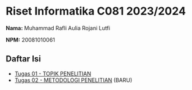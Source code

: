# Riset Informatika C081 2023/2024

**Nama:** Muhammad Rafli Aulia Rojani Lutfi

**NPM:** 20081010061

## Daftar Isi

- [Tugas 01 - TOPIK PENELITIAN](tugas-01/tugas1.md)
- [Tugas 02 - METODOLOGI PENELITIAN](tugas-02/tugas2.md) (BARU)
